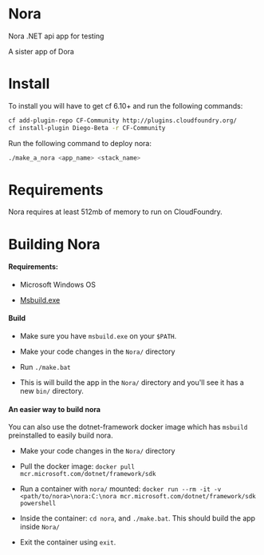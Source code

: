 Nora
====

Nora .NET api app for testing

A sister app of Dora


Install
=======

To install you will have to get cf 6.10+ and run the following commands:

```sh
cf add-plugin-repo CF-Community http://plugins.cloudfoundry.org/
cf install-plugin Diego-Beta -r CF-Community
```

Run the following command to deploy nora:

```sh
./make_a_nora <app_name> <stack_name>
```

Requirements
=======
Nora requires at least 512mb of memory to run on CloudFoundry.

Building Nora
=============

#### Requirements:

* Microsoft Windows OS

* [Msbuild.exe](https://docs.microsoft.com/en-us/visualstudio/msbuild/msbuild)

#### Build

* Make sure you have `msbuild.exe` on your `$PATH`.

* Make your code changes in the `Nora/` directory

* Run `./make.bat`

* This is will build the app in the `Nora/` directory and you'll see it has a new `bin/` directory.

#### An easier way to build nora

You can also use the dotnet-framework docker image which has `msbuild` preinstalled to easily build nora.

* Make your code changes in the `Nora/` directory

* Pull the docker image: `docker pull mcr.microsoft.com/dotnet/framework/sdk`

* Run a container with `nora/` mounted: `docker run --rm -it -v <path/to/nora>\nora:C:\nora mcr.microsoft.com/dotnet/framework/sdk powershell`

* Inside the container: `cd nora`, and `./make.bat`. This should build the app inside `Nora/`

* Exit the container using `exit`.
